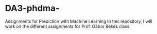 # DA3-phdma-
Assignments for Prediction with Machine Learning
In this repository, I will work on the different assignments for Prof. Gábor Békés class. 
